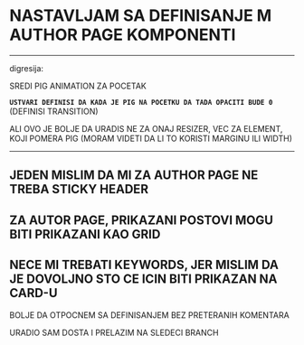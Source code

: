 # NASTAVLJAM SA DEFINISANJE M AUTHOR PAGE KOMPONENTI

***

digresija:

SREDI PIG ANIMATION ZA POCETAK

**`USTVARI DEFINISI DA KADA JE PIG NA POCETKU DA TADA OPACITI BUDE 0`** (DEFINISI TRANSITION)

ALI OVO JE BOLJE DA URADIS NE ZA ONAJ RESIZER, VEC ZA ELEMENT, KOJI POMERA PIG (MORAM VIDETI DA LI TO KORISTI MARGINU ILI WIDTH)

***

## JEDEN MISLIM DA MI ZA AUTHOR PAGE NE TREBA STICKY HEADER

## ZA AUTOR PAGE, PRIKAZANI POSTOVI MOGU BITI PRIKAZANI KAO GRID

## NECE MI TREBATI KEYWORDS, JER MISLIM DA JE DOVOLJNO STO CE ICIN BITI PRIKAZAN NA CARD-U

BOLJE DA OTPOCNEM SA DEFINISANJEM BEZ PRETERANIH KOMENTARA

URADIO SAM DOSTA I PRELAZIM NA SLEDECI BRANCH